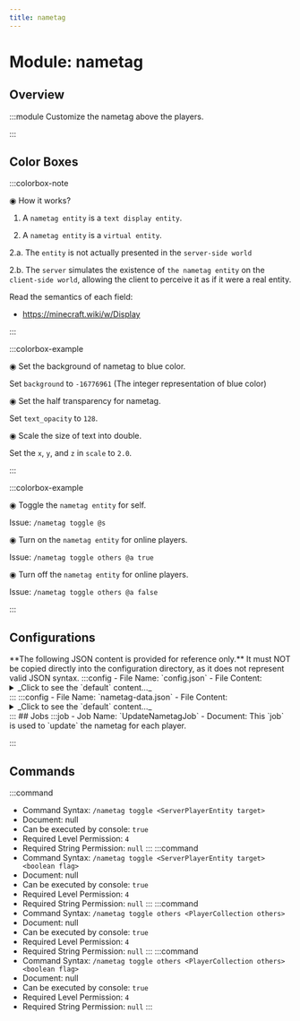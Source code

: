 ```yaml
---
title: nametag
---
```



# Module: nametag

## Overview
:::module
  Customize the nametag above the players.


:::
## Color Boxes

:::colorbox-note

  ◉ How it works?
  
  1. A `nametag entity` is a `text display entity`.
  
  2. A `nametag entity` is a `virtual entity`.
  
  2.a. The `entity` is not actually presented in the `server-side world`
  
  2.b. The `server` simulates the existence of `the nametag entity` on the `client-side world`, allowing the client to perceive it as if it were a real entity.
  
  
  
  Read the semantics of each field:
  
  - https://minecraft.wiki/w/Display


:::

:::colorbox-example

  ◉ Set the background of nametag to blue color.
  
  Set `background` to `-16776961` (The integer representation of blue color)
  
  
  
  ◉ Set the half transparency for nametag.
  
  Set `text_opacity` to `128`.
  
  
  
  ◉ Scale the size of text into double.
  
  Set the `x`, `y`, and `z` in `scale` to `2.0`.


:::

:::colorbox-example

  ◉ Toggle the `nametag entity` for self.
  
  Issue: `/nametag toggle @s`
  
  
  
  ◉ Turn on the `nametag entity` for online players.
  
  Issue: `/nametag toggle others @a true`
  
  
  
  ◉ Turn off the `nametag entity` for online players.
  
  Issue: `/nametag toggle others @a false`


:::

## Configurations
<Admonition type="warning" icon="" title="">
**The following JSON content is provided for reference only.**
It must NOT be copied directly into the configuration directory, as it does not represent valid JSON syntax.
</Admonition>
:::config
- File Name: `config.json`
- File Content: 
<details>

<summary>_Click to see the `default` content..._</summary>

```json showLineNumbers title="config/fuji/modules/nametag/config.json"
{
  /* The `cron` expression used to `update` nametags. */
  "update_cron": "* * * ? * *"
  /* Define the `style` of nametag. */,
  "style": {
    "text": "<#B1B2FF>%fuji:player_playtime%🔥 %fuji:player_mined%⛏ %fuji:player_placed%🔳 %fuji:player_killed%🗡 %fuji:player_moved%🌍\n<dark_green>%player:displayname_visual%",
    "offset": {
      "x": 0.0,
      "y": 0.2,
      "z": 0.0
    },
    "size": {
      "height": 0.0,
      "width": 0.0
    },
    "scale": {
      "x": 1.0,
      "y": 1.0,
      "z": 1.0
    },
    "brightness": {
      "override_brightness": false,
      "block": 15,
      "sky": 15
    },
    "shadow": {
      "shadow": false,
      "shadow_radius": 0.0,
      "shadow_strength": 1.0
    },
    "color": {
      "background": 1073741824,
      "text_opacity": -1
    }
  }
  /* Define the `render` logic of `nametags`. */,
  "render": {
    "see_through_blocks": false,
    "view_range": 1.0
  }
}
```
</details>
:::
:::config
- File Name: `nametag-data.json`
- File Content: 
<details>

<summary>_Click to see the `default` content..._</summary>

```json showLineNumbers title="config/fuji/modules/nametag/nametag-data.json"
{
  "preferences": {}
}
```
</details>
:::
## Jobs
:::job
- Job Name: `UpdateNametagJob`
- Document:   This `job` is used to `update` the nametag for each player.


:::
## Commands
:::command
- Command Syntax: `/nametag toggle <ServerPlayerEntity target>`
- Document: null
- Can be executed by console: `true`
- Required Level Permission: `4`
- Required String Permission: `null`
:::
:::command
- Command Syntax: `/nametag toggle <ServerPlayerEntity target> <boolean flag>`
- Document: null
- Can be executed by console: `true`
- Required Level Permission: `4`
- Required String Permission: `null`
:::
:::command
- Command Syntax: `/nametag toggle others <PlayerCollection others>`
- Document: null
- Can be executed by console: `true`
- Required Level Permission: `4`
- Required String Permission: `null`
:::
:::command
- Command Syntax: `/nametag toggle others <PlayerCollection others> <boolean flag>`
- Document: null
- Can be executed by console: `true`
- Required Level Permission: `4`
- Required String Permission: `null`
:::

